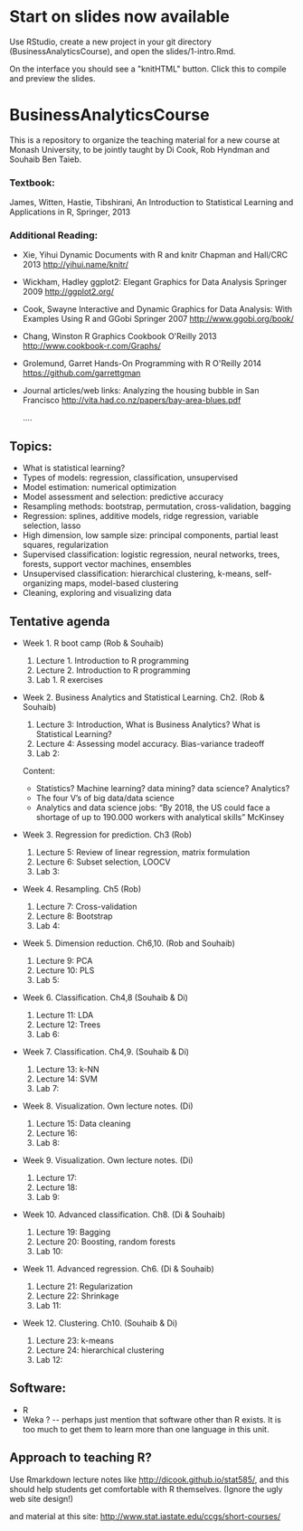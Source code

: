 # Start on slides now available

Use RStudio, create a new project in your git directory (BusinessAnalyticsCourse), and open the slides/1-intro.Rmd. 

On the interface you should see a "knitHTML" button. Click this to compile and preview the slides.

# BusinessAnalyticsCourse
This is a repository to organize the teaching material for a new course at Monash University, to be jointly taught by Di Cook, Rob Hyndman and Souhaib Ben Taieb.

### Textbook: 

James, Witten, Hastie, Tibshirani, An Introduction to Statistical Learning and Applications in R, Springer, 2013
          
### Additional Reading: 
  
  *  Xie, Yihui
        Dynamic Documents with R and knitr
        Chapman and Hall/CRC
        2013
        http://yihui.name/knitr/
                      
  * Wickham, Hadley
        ggplot2: Elegant Graphics for Data Analysis
        Springer
        2009
        http://ggplot2.org/
        
  * Cook, Swayne
        Interactive and Dynamic Graphics for Data Analysis: With Examples Using R and GGobi
        Springer
        2007
        http://www.ggobi.org/book/
        
  * Chang, Winston
        R Graphics Cookbook
        O'Reilly
        2013
        http://www.cookbook-r.com/Graphs/
        
  * Grolemund, Garret
        Hands-On Programming with R
        O'Reilly
        2014
        https://github.com/garrettgman
        
  * Journal articles/web links:
      Analyzing the housing bubble in San Francisco http://vita.had.co.nz/papers/bay-area-blues.pdf
      
      .... 
      
##  Topics:
* What is statistical learning?
* Types of models: regression, classification, unsupervised
* Model estimation: numerical optimization
* Model assessment and selection: predictive accuracy
* Resampling methods: bootstrap, permutation, cross-validation, bagging
* Regression: splines, additive models, ridge regression, variable selection, lasso
* High dimension, low sample size: principal components, partial least squares, regularization
* Supervised classification: logistic regression, neural networks, trees, forests, support vector machines, ensembles
* Unsupervised classification: hierarchical clustering, k-means, self-organizing maps, model-based clustering
* Cleaning, exploring and visualizing data

## Tentative agenda

* Week 1. R boot camp (Rob & Souhaib)
  1. Lecture 1. Introduction to R programming
  2. Lecture 2. Introduction to R programming
  3. Lab 1. R exercises

* Week 2. Business Analytics and Statistical Learning. Ch2. (Rob & Souhaib)
  1. Lecture 3: Introduction, What is Business Analytics? What is Statistical Learning? 
  2. Lecture 4: Assessing model accuracy. Bias-variance tradeoff
  3. Lab 2: 

  Content: 
    - Statistics? Machine learning? data mining? data science? Analytics? 
    - The four V’s of big data/data science
    - Analytics and data science jobs: “By 2018, the US could face a shortage of up to 190.000 workers with analytical skills” McKinsey

* Week 3. Regression for prediction. Ch3 (Rob)
  1. Lecture 5: Review of linear regression, matrix formulation
  2. Lecture 6: Subset selection, LOOCV 
  3. Lab 3:

* Week 4. Resampling. Ch5 (Rob)
  1. Lecture 7: Cross-validation
  2. Lecture 8: Bootstrap
  3. Lab 4: 

* Week 5. Dimension reduction. Ch6,10. (Rob and Souhaib)
  1. Lecture 9: PCA
  2. Lecture 10: PLS
  3. Lab 5:

* Week 6. Classification. Ch4,8 (Souhaib & Di)
  1. Lecture 11: LDA
  2. Lecture 12: Trees
  3. Lab 6:

* Week 7. Classification. Ch4,9. (Souhaib & Di)
  1. Lecture 13: k-NN
  2. Lecture 14: SVM
  3. Lab 7:

* Week 8. Visualization. Own lecture notes. (Di)
  1. Lecture 15: Data cleaning
  2. Lecture 16:
  3. Lab 8:

* Week 9. Visualization. Own lecture notes. (Di)
  1. Lecture 17:
  2. Lecture 18:
  3. Lab 9:

* Week 10. Advanced classification. Ch8. (Di & Souhaib)
  1. Lecture 19: Bagging
  2. Lecture 20: Boosting, random forests
  3. Lab 10:

* Week 11. Advanced regression. Ch6. (Di & Souhaib)
  1. Lecture 21: Regularization
  2. Lecture 22: Shrinkage
  3. Lab 11:

* Week 12. Clustering. Ch10. (Souhaib & Di)
  1. Lecture 23: k-means
  2. Lecture 24: hierarchical clustering
  3. Lab 12:

## Software:
* R 
* Weka ? -- perhaps just mention that software other than R exists. It is too much to get them to learn more than one language in this unit.
      
## Approach to teaching R? 

Use Rmarkdown lecture notes like http://dicook.github.io/stat585/, and this should help students get comfortable with R themselves. (Ignore the ugly web site design!)

and material at this site: http://www.stat.iastate.edu/ccgs/short-courses/
        
          
